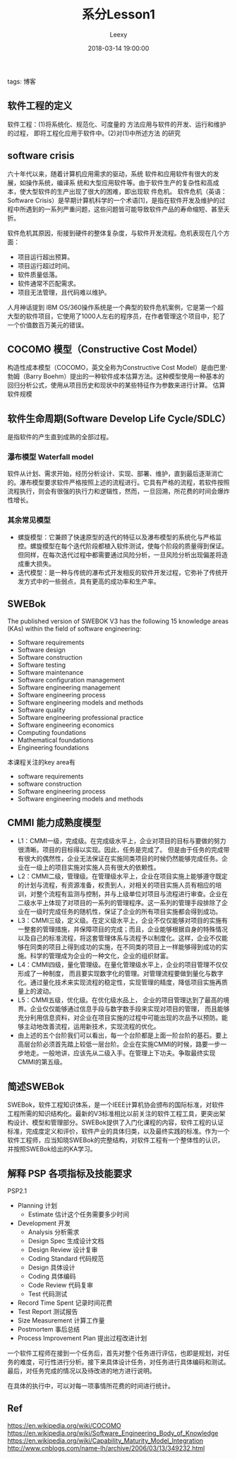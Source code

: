﻿---
layout:     post
title:      "系分Lesson1"
date:       2018-03-14 19:00:00
author:     "Leexy"
catalog: true
tags:
    - 系统分析与设计
    - 软件生命周期
    - 软件危机
---
tags: 博客
## 软件工程的定义
软件工程：(1)将系统化、规范化、可度量的 方法应用与软件的开发、运行和维护的过程， 即将工程化应用于软件中。(2)对(1)中所述方法 的研究

## software crisis
六十年代以来，随着计算机应用需求的驱动，系统 软件和应用软件有很大的发展，如操作系统，编译系 统和大型应用软件等。由于软件生产的复杂性和高成 本，使大型软件的生产出现了很大的困难，即出现软 件危机。
软件危机（英语：Software Crisis）是早期计算机科学的一个术语[1]，是指在软件开发及维护的过程中所遇到的一系列严重问题，这些问题皆可能导致软件产品的寿命缩短、甚至夭折。

软件危机其原因，衔接到硬件的整体复杂度，与软件开发流程。危机表现在几个方面：
 - 项目运行超出预算。
 - 项目运行超过时间。
 - 软件质量低落。
 - 软件通常不匹配需求。
 - 项目无法管理，且代码难以维护。

人月神话提到 IBM OS/360操作系统是一个典型的软件危机案例，它是第一个超大型的软件项目，它使用了1000人左右的程序员，在作者管理这个项目中，犯了一个价值数百万美元的错误。

## COCOMO 模型（Constructive Cost Model）
构造性成本模型（COCOMO，英文全称为Constructive Cost Model）是由巴里·勃姆（Barry Boehm）提出的一种软件成本估算方法。这种模型使用一种基本的回归分析公式，使用从项目历史和现状中的某些特征作为参数来进行计算。
估算软件规模

## 软件生命周期(Software Develop Life Cycle/SDLC）
是指软件的产生直到成熟的全部过程。

### 瀑布模型 Waterfall model
软件从计划、需求开始，经历分析设计、实现、部署、维护，直到最后逐渐消亡的。瀑布模型要求软件严格按照上述的流程进行。它具有严格的流程，若软件按照流程执行，则会有很强的执行力和逻辑性，然而，一旦回溯，所花费的时间会爆炸性增长。

### 其余常见模型
 - 螺旋模型：它兼顾了快速原型的迭代的特征以及瀑布模型的系统化与严格监控。螺旋模型在每个迭代阶段都植入软件测试，使每个阶段的质量得到保证。但同样，在每次迭代过程中都需要通过风险分析，一旦风险分析出现偏差将造成重大损失。
 - 迭代模型：是一种与传统的瀑布式开发相反的软件开发过程，它弥补了传统开发方式中的一些弱点，具有更高的成功率和生产率。


## SWEBok

The published version of SWEBOK V3 has the following 15 knowledge areas (KAs) within the field of software engineering:

 - Software requirements
 - Software design
 - Software construction
 - Software testing
 - Software maintenance
 - Software configuration management
 - Software engineering management
 - Software engineering process
 - Software engineering models and methods
 - Software quality
 - Software engineering professional practice
 - Software engineering economics
 - Computing foundations
 - Mathematical foundations
 - Engineering foundations

本课程关注的key area有
 - software requirements
 - software construction
 - Software engineering process
 - Software engineering models and methods

## CMMI 能力成熟度模型
 - L1：CMMI一级，完成级。在完成级水平上，企业对项目的目标与要做的努力很清晰。项目的目标得以实现。因此，任务是完成了。 但是由于任务的完成带有很大的偶然性，企业无法保证在实施同类项目的时候仍然能够完成任务。企业在一级上的项目实施对实施人员有很大的依赖性。
 - L2：CMMI二级，管理级。在管理级水平上，企业在项目实施上能够遵守既定的计划与流程，有资源准备，权责到人，对相关的项目实施人员有相应的培训，对整个流程有监测与控制，并与上级单位对项目与流程进行审查。企业在二级水平上体现了对项目的一系列的管理程序。这一系列的管理手段排除了企业在一级时完成任务的随机性，保证了企业的所有项目实施都会得到成功。
 - L3：CMMI三级，定义级。在定义级水平上，企业不仅仅能够对项目的实施有一整套的管理措施，并保障项目的完成；而且，企业能够根据自身的特殊情况以及自己的标准流程，将这套管理体系与流程予以制度化。这样，企业不仅能够在同类的项目上得到成功的实施，在不同类的项目上一样能够得到成功的实施。科学的管理成为企业的一种文化，企业的组织财富。
 - L4：CMMI四级，量化管理级。在量化管理级水平上，企业的项目管理不仅仅形成了一种制度， 而且要实现数字化的管理。对管理流程要做到量化与数字化。通过量化技术来实现流程的稳定性，实现管理的精度，降低项目实施再质量上的波动。
 - L5：CMMI五级，优化级。在优化级水品上， 企业的项目管理达到了最高的境界。企业仅仅能够通过信息手段与数字数手段来实现对项目的管理， 而且能够充分利用信息资料，对企业在项目实施的过程中可能出现的次品予以预防。能够主动地改善流程，运用新技术，实现流程的优化。
 - 由上述的五个台阶我们可以看出，每一个台阶都是上面一阶台阶的基石。要上高层台阶必须首先踏上较低一层台阶。企业在实施CMMI的时候，路要一步一步地走。一般地讲，应该先从二级入手。在管理上下功夫。争取最终实现CMMI的第五级。


## 简述SWEBok
SWEBok，软件工程知识体系，是一个IEEE计算机协会颁布的国际标准，对软件工程所需的知识结构化。最新的V3标准相比以前关注的软件工程工具，更突出架构设计、模型和管理部分。SWEBok提供了入门化课程的内容，软件工程的认证标准，完成度定义和评价，软件产业的具体归类，以及最终实践的标准。作为一个软件工程师，应当知晓SWEBok的完整结构，对软件工程有一个整体性的认识，并按照SWEBok给出的KA学习。

## 解释 PSP 各项指标及技能要求
  PSP2.1
 - Planning 计划
   - Estimate 估计这个任务需要多少时间
 - Development 开发
   - Analysis 分析需求
   - Design Spec 生成设计文档
   - Design Review 设计复审
   - Coding Standard 代码规范
   - Design 具体设计
   - Coding 具体编码
   - Code Review 代码复审
   - Test 代码测试
 - Record Time Spent 记录时间花费
 - Test Report 测试报告
 - Size Measurement 计算工作量
 - Postmortem 事后总结
 - Process Improvement Plan 提出过程改进计划

一个软件工程师在接到一个任务后，首先对整个任务进行评估，也即是规划，对任务的难度，可行性进行分析。接下来具体设计任务，对任务进行具体编码和测试。最后，对任务完成的情况以及待改进的地方进行说明。

在具体的执行中，可以对每一项事情所花费的时间进行统计。


## Ref
https://en.wikipedia.org/wiki/COCOMO
https://en.wikipedia.org/wiki/Software_Engineering_Body_of_Knowledge
https://en.wikipedia.org/wiki/Capability_Maturity_Model_Integration
http://www.cnblogs.com/name-lh/archive/2006/03/13/349232.html
